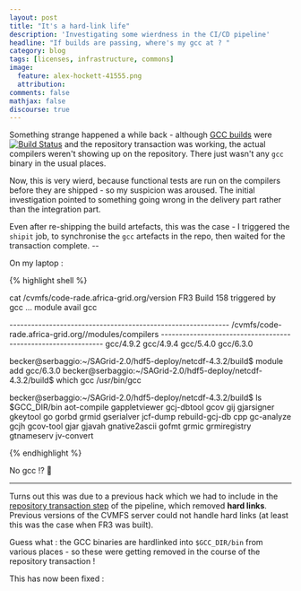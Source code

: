 ```yaml
---
layout: post
title: "It's a hard-link life"
description: 'Investigating some wierdness in the CI/CD pipeline'
headline: "If builds are passing, where's my gcc at ? "
category: blog
tags: [licenses, infrastructure, commons]
image:
  feature: alex-hockett-41555.png
  attribution:
comments: false
mathjax: false
discourse: true
---
```


Something strange happened a while back - although [GCC builds](https://ci.sagrid.ac.za/job/gcc-deploy/44/) were [![Build Status](https://ci.sagrid.ac.za/buildStatus/icon?job=gcc-deploy&build=44)](https://ci.sagrid.ac.za/job/gcc-deploy/44/) and the repository transaction was working, the actual compilers weren't showing up on the repository.
There just wasn't any `gcc` binary in the usual places.

Now, this is very wierd, because functional tests are run on the compilers before they are shipped - so my suspicion was aroused. The initial investigation pointed to something going wrong in the delivery part rather than the integration part.


Even after re-shipping the build artefacts, this was the case - I triggered the `shipit` job, to synchronise the `gcc` artefacts in the repo, then waited for the transaction complete. --

On my laptop :

{% highlight shell %}

cat /cvmfs/code-rade.africa-grid.org/version
FR3 Build 158 triggered by gcc
...
module  avail gcc

------------------------------------------------------------- /cvmfs/code-rade.africa-grid.org//modules/compilers --------------------------------------------------------------
gcc/4.9.2 gcc/4.9.4 gcc/5.4.0 gcc/6.3.0

becker@serbaggio:~/SAGrid-2.0/hdf5-deploy/netcdf-4.3.2/build$ module  add gcc/6.3.0
becker@serbaggio:~/SAGrid-2.0/hdf5-deploy/netcdf-4.3.2/build$ which gcc
/usr/bin/gcc

becker@serbaggio:~/SAGrid-2.0/hdf5-deploy/netcdf-4.3.2/build$ ls $GCC_DIR/bin
aot-compile  gappletviewer  gcj-dbtool  gcov       gij   gjarsigner  gkeytool       go     gorbd  grmid         gserialver  jcf-dump    rebuild-gcj-db cpp         gc-analyze     gcjh        gcov-tool  gjar  gjavah      gnative2ascii  gofmt  grmic  grmiregistry  gtnameserv  jv-convert

{% endhighlight %}

No gcc !? 🤔

-----

Turns out this was due to a previous hack which we had to include in the [repository transaction step](https://ci.sagrid.ac.za/job/repo%20transaction/) of the pipeline, which removed **hard links**. Previous versions of the CVMFS server could  not handle hard links (at least this was the case when FR3 was built).

Guess what : the GCC binaries are hardlinked into `$GCC_DIR/bin` from various places - so these were getting removed in the course of the repository transaction !

This has now been fixed :
